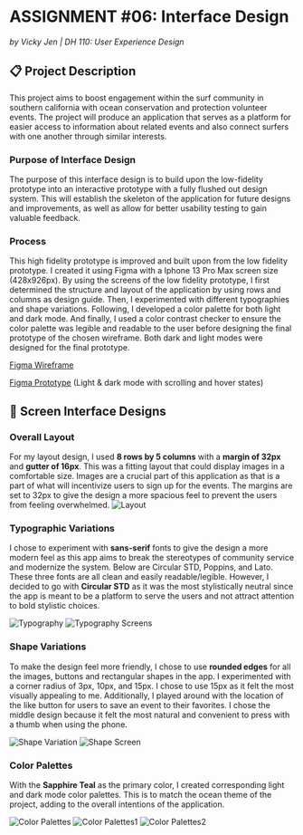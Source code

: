 # ASSIGNMENT #06: Interface Design
_by Vicky Jen | DH 110: User Experience Design_

## 📋 Project Description

This project aims to boost engagement within the surf community in southern california with ocean conservation and protection volunteer events. The project will produce an application that serves as a platform for easier access to information about related events and also connect surfers with one another through similar interests. 

### Purpose of Interface Design
The purpose of this interface design is to build upon the low-fidelity prototype into an interactive prototype with a fully flushed out design system. This will establish the skeleton of the application for future designs and improvements, as well as allow for better usability testing to gain valuable feedback. 

### Process
This high fidelity prototype is improved and built upon from the low fidelity prototype. I created it using Figma with a Iphone 13 Pro Max screen size (428x926px). By using the screens of the low fidelity prototype, I first determined the structure and layout of the application by using rows and columns as design guide. Then, I experimented with different typographies and shape variations. Following, I developed a color palette for both light and dark mode. And finally, I used a color contrast checker to ensure the color palette was legible and readable to the user before designing the final prototype of the chosen wireframe. Both dark and light modes were designed for the final prototype. 

[Figma Wireframe](https://www.figma.com/file/YZFMiLIPOr4Ci9PMrCeFs5/DH-110-Prototype---Assignment-06?node-id=0%3A1) 

[Figma Prototype](https://www.figma.com/proto/YZFMiLIPOr4Ci9PMrCeFs5/DH-110-Prototype---Assignment-06?page-id=0%3A1&node-id=12%3A677&viewport=-453%2C-130%2C0.17&scaling=scale-down&starting-point-node-id=12%3A677&show-proto-sidebar=1) (Light & dark mode with scrolling and hover states)

## 🎨 Screen Interface Designs

### Overall Layout
For my layout design, I used **8 rows by 5 columns** with a **margin of 32px** and **gutter of 16px**. This was a fitting layout that could display images in a comfortable size. Images are a crucial part of this application as that is a part of what will incentivize users to sign up for the events. The margins are set to 32px to give the design a more spacious feel to prevent the users from feeling overwhelmed.
![Layout](./images/Layout.png)

### Typographic Variations 
I chose to experiment with **sans-serif** fonts to give the design a more modern feel as this app aims to break the stereotypes of community service and modernize the system. Below are Circular STD, Poppins, and Lato. These three fonts are all clean and easily readable/legible. However, I decided to go with **Circular STD** as it was the most stylistically neutral since the app is meant to be a platform to serve the users and not attract attention to bold stylistic choices. 

![Typography](./images/Typography.png)
![Typography Screens](./images/Typography_Screen.png)

### Shape Variations
To make the design feel more friendly, I chose to use **rounded edges** for all the images, buttons and rectangular shapes in the app. I experimented with a corner radius of 3px, 10px, and 15px. I chose to use 15px as it felt the most visually appealing to me. Additionally, I played around with the location of the like button for users to save an event to their favorites. I chose the middle design because it felt the most natural and convenient to press with a thumb when using the phone. 

![Shape Variation](./images/Shape_Variation.png)
![Shape Screen](./images/Shape_Screen.png)

### Color Palettes
With the **Sapphire Teal** as the primary color, I created corresponding light and dark mode color palettes. This is to match the ocean theme of the project, adding to the overall intentions of the application. 

![Color Palettes](./images/Light_Mode.png) 
![Color Palettes1](./images/Dark_Mode.png)
![Color Palettes2](./images/Modes.png)

